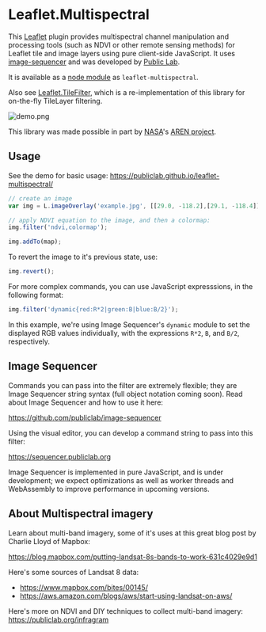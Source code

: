 # Leaflet.Multispectral

This [Leaflet](https://leafletjs.org) plugin provides multispectral channel manipulation and processing tools (such as NDVI or other remote sensing methods) for Leaflet tile and image layers using pure client-side JavaScript. It uses [image-sequencer](https://github.com/publiclab/image-sequencer) and was developed by [Public Lab](https://publiclab.org).

It is available as a [node module](https://npmjs.com/package/leaflet-multispectral) as `leaflet-multispectral`.

Also see [Leaflet.TileFilter](https://github.com/publiclab/leaflet-tile-filter), which is a re-implementation of this library for on-the-fly TileLayer filtering.

![demo.png](https://github.com/publiclab/leaflet-multispectral/blob/main/demo.png?raw=true)

This library was made possible in part by [NASA](https://science.nasa.gov/stem-activation-team)'s [AREN project](https://www.globe.gov/web/aren-project/).

## Usage

See the demo for basic usage: https://publiclab.github.io/leaflet-multispectral/

```js
// create an image
var img = L.imageOverlay('example.jpg', [[29.0, -118.2],[29.1, -118.4]]);

// apply NDVI equation to the image, and then a colormap:
img.filter('ndvi,colormap');

img.addTo(map);

```

To revert the image to it's previous state, use:

```js
img.revert();
```

For more complex commands, you can use JavaScript expresssions, in the following format:

```js
img.filter('dynamic{red:R*2|green:B|blue:B/2}');
```

In this example, we're using Image Sequencer's `dynamic` module to set the displayed RGB values individually, with the expressions `R*2`, `B`, and `B/2`, respectively. 


## Image Sequencer

Commands you can pass into the filter are extremely flexible; they are Image Sequencer string syntax (full object notation coming soon). Read about Image Sequencer and how to use it here:

https://github.com/publiclab/image-sequencer

Using the visual editor, you can develop a command string to pass into this filter:

https://sequencer.publiclab.org

Image Sequencer is implemented in pure JavaScript, and is under development; we expect optimizations as well as worker threads and WebAssembly to improve performance in upcoming versions. 


## About Multispectral imagery

Learn about multi-band imagery, some of it's uses at this great blog post by Charlie Lloyd of Mapbox:

https://blog.mapbox.com/putting-landsat-8s-bands-to-work-631c4029e9d1

Here's some sources of Landsat 8 data: 

* https://www.mapbox.com/bites/00145/
* https://aws.amazon.com/blogs/aws/start-using-landsat-on-aws/

Here's more on NDVI and DIY techniques to collect multi-band imagery: https://publiclab.org/infragram


